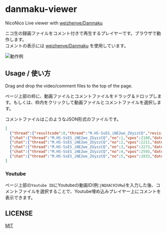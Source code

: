 # danmaku-viewer
NicoNico Live  viewer with [weizhenye/Danmaku](https://github.com/weizhenye/Danmaku)  

ニコ生の録画ファイルをコメント付きで再生するプレイヤーです。ブラウザで動作します。  
コメントの表示には [weizhenye/Danmaku](https://github.com/weizhenye/Danmaku) を使用しています。

![動作例](https://github.com/shinosaki/danmaku-viewer/assets/88357168/fc19be65-5e17-4d82-8c68-b20f3cd96a27)

## Usage / 使い方
Drag and drop the video/comment files to the top of the page.  

ページ上部の枠に、動画ファイルとコメントファイルをドラッグ＆ドロップします。もしくは、枠内をクリックして動画ファイルとコメントファイルを選択します。  

コメントファイルはこのようなJSON形式のファイルです。
```json
[
  {"thread":{"resultcode":0,"thread":"M.HS-SsES_iNE2we_ZUyzzCQ","revision":1,"server_time":1703500279,"last_res":null,"ticket":"c2fb418"}},
  {"chat":{"thread":"M.HS-SsES_iNE2we_ZUyzzCQ","no":1,"vpos":2160,"date":1703500281,"date_usec":609415,"name":"ワニノコ","user_id":"116054870","premium":1,"content":"ｐ"}},
  {"chat":{"thread":"M.HS-SsES_iNE2we_ZUyzzCQ","no":2,"vpos":2211,"date":1703500282,"date_usec":119524,"name":"たかぽりにあす","user_id":"30678345","premium":1,"content":"焦らないで焦らないで焦らないで焦らないで焦らないで焦らないで焦らないで焦らないで焦らないで"}},
  {"chat":{"thread":"M.HS-SsES_iNE2we_ZUyzzCQ","no":3,"vpos":2273,"date":1703500282,"date_usec":733925,"mail":"184","user_id":"Xw55LR1yc-yZGzk5Nhal5y9aGYY","anonymity":1,"content":"なんでや"}},
  {"chat":{"thread":"M.HS-SsES_iNE2we_ZUyzzCQ","no":4,"vpos":2593,"date":1703500285,"date_usec":934872,"mail":"184","user_id":"e7RKrVd_FrneHlck05i7z_ES1x0","premium":3,"anonymity":1,"content":"/info 10 「料理」が好きな3人、「コスプレ」が好きな3人が来場しました"}},
  {"chat":{"thread":"M.HS-SsES_iNE2we_ZUyzzCQ","no":5,"vpos":2833,"date":1703500288,"date_usec":337545,"mail":"184","user_id":"xaLsoaOrtveZzfOYpCqf8AEsdt0","premium":1,"anonymity":1,"content":"真顔でたすかる"}}
]
```

### Youtube
ページ上部の`Youtube ID`にYoutubeの動画ID(例:`jNQXAC9IVRw`)を入力した後、コメントファイルを選択することで、Youtube埋め込みプレイヤー上にコメントを表示できます。

## LICENSE
[MIT](./LICENSE)
